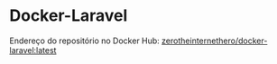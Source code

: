 # Docker-Laravel

Endereço do repositório no Docker Hub: 
[zerotheinternethero/docker-laravel:latest](https://hub.docker.com/repository/docker/zerotheinternethero/docker-laravel)
